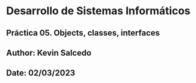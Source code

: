 # Desarrollo de Sistemas Informáticos 

## Práctica 05. Objects, classes, interfaces 
## Author: Kevin Salcedo
## Date: 02/03/2023
